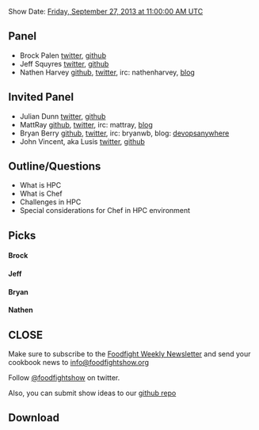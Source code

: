 Show Date:  [Friday, September 27, 2013 at 11:00:00 AM UTC](http://www.timeanddate.com/worldclock/fixedtime.html?msg=Food+Fight+Show+-+Chef+and+HPC&iso=20130927T11&p1=419)

Panel<a name="panel"></a>
-----
* Brock Palen [twitter](https://twitter.com/brockpalen), [github](https://github.com/brockpalen)
* Jeff Squyres [twitter](https://twitter.com/jsquyres), [github](https://github.com/jsquyres)
* Nathen Harvey [github](http://github.com/nathenharvey), [twitter](http://twitter.com/nathenharvey), irc: nathenharvey, [blog](http://nathenharvey.com)

Invited Panel
-----
* Julian Dunn [twitter](https://twitter.com/julian_dunn), [github](https://github.com/juliandunn)
* MattRay [github](http://github.com/mattray), [twitter](http://twitter.com/mattray), irc: mattray, [blog](http://www.leastresistance.net/)
* Bryan Berry [github](http://github.com/bryanwb), [twitter](http://twitter.com/bryanwb), irc: bryanwb, blog: [devopsanywhere](http://devopsanywhere.blogspot.com)
* John Vincent, aka Lusis [twitter](https://twitter.com/#!/lusis), [github](https://github.com/lusis)


Outline/Questions
-----------------

* What is HPC
* What is Chef
* Challenges in HPC
* Special considerations for Chef in HPC environment

Picks<a name="picks"></a>
-----

#### Brock  

#### Jeff
  
#### Bryan  

#### Nathen  



CLOSE
-----

Make sure to subscribe to the [Foodfight Weekly Newsletter](http://bit.ly/ffsmail) and send your cookbook
news to info@foodfightshow.org

Follow [@foodfightshow](http://twitter.com/foodfightshow) on twitter.

Also, you can submit show ideas to our [github repo](https://github.com/foodfight/showz)



Download
--------
